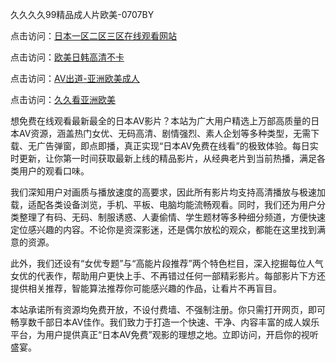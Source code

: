 久久久久99精品成人片欧美-0707BY

点击访问：<a href="https://gda-c7m.pages.dev/">日本一区二区三区在线观看网站</a>

点击访问：<a href="https://tfda.pages.dev/">欧美日韩高清不卡</a>

点击访问：<a href="https://bsdf-5f5.pages.dev/">AV出道-亚洲欧美成人</a>

点击访问：<a href="https://cfad.pages.dev/">久久看亚洲欧美</a>



想免费在线观看最新最全的日本AV影片？本站为广大用户精选上万部高质量的日本AV资源，涵盖热门女优、无码高清、剧情强烈、素人企划等多种类型，无需下载、无广告弹窗，即点即播，真正实现“日本AV免费在线看”的极致体验。每日实时更新，让你第一时间获取最新上线的精品影片，从经典老片到当前热播，满足各类用户的观看口味。

我们深知用户对画质与播放速度的高要求，因此所有影片均支持高清播放与极速加载，适配各类设备浏览，手机、平板、电脑均能流畅观看。同时，我们还为用户分类整理了有码、无码、制服诱惑、人妻偷情、学生题材等多种细分频道，方便快速定位感兴趣的内容。不论你是资深影迷，还是偶尔放松的观众，都能在这里找到满意的资源。

此外，我们还设有“女优专题”与“高能片段推荐”两个特色栏目，深入挖掘每位人气女优的代表作，帮助用户更快上手、不再错过任何一部精彩影片。每部影片下方还提供相关推荐，智能算法推荐你可能感兴趣的作品，让看片不再盲目。

本站承诺所有资源均免费开放，不设付费墙、不强制注册。你只需打开网页，即可畅享数千部日本AV佳作。我们致力于打造一个快速、干净、内容丰富的成人娱乐平台，为用户提供真正“日本AV免费”观影的理想之地。立即访问，开启你的视听盛宴。




<span style="display:none;">[Canonical link]( https://github.com/datang215420/152213 ）</span>
